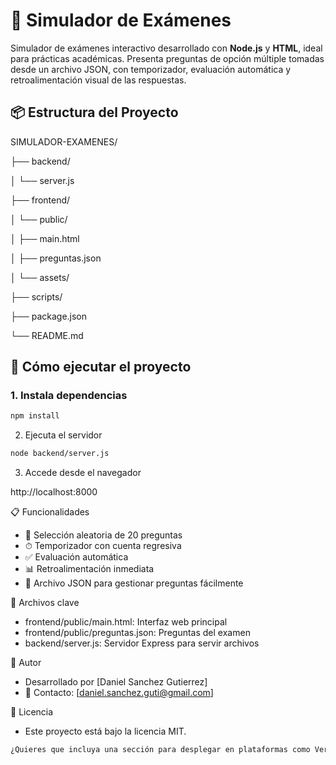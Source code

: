 # 🧠 Simulador de Exámenes

Simulador de exámenes interactivo desarrollado con **Node.js** y **HTML**, ideal para prácticas académicas. Presenta preguntas de opción múltiple tomadas desde un archivo JSON, con temporizador, evaluación automática y retroalimentación visual de las respuestas.

## 📦 Estructura del Proyecto

SIMULADOR-EXAMENES/

├── backend/

│ └── server.js

├── frontend/

│ └── public/

│ ├── main.html

│ ├── preguntas.json

│ └── assets/

├── scripts/

├── package.json

└── README.md


## 🚀 Cómo ejecutar el proyecto

### 1. Instala dependencias
```bash
npm install
```
2. Ejecuta el servidor
```bash
node backend/server.js
```
3. Accede desde el navegador
   
http://localhost:8000

📋 Funcionalidades
  - 🎯 Selección aleatoria de 20 preguntas
  - ⏱ Temporizador con cuenta regresiva
  - ✅ Evaluación automática
  - 📊 Retroalimentación inmediata
  - 📁 Archivo JSON para gestionar preguntas fácilmente

📁 Archivos clave
 - frontend/public/main.html: Interfaz web principal
 - frontend/public/preguntas.json: Preguntas del examen
 - backend/server.js: Servidor Express para servir archivos

🤝 Autor
 - Desarrollado por [Daniel Sanchez Gutierrez]
 - 📧 Contacto: [daniel.sanchez.guti@gmail.com]

📝 Licencia
 - Este proyecto está bajo la licencia MIT.
```bash
¿Quieres que incluya una sección para desplegar en plataformas como Vercel o Render más adelante?
```
